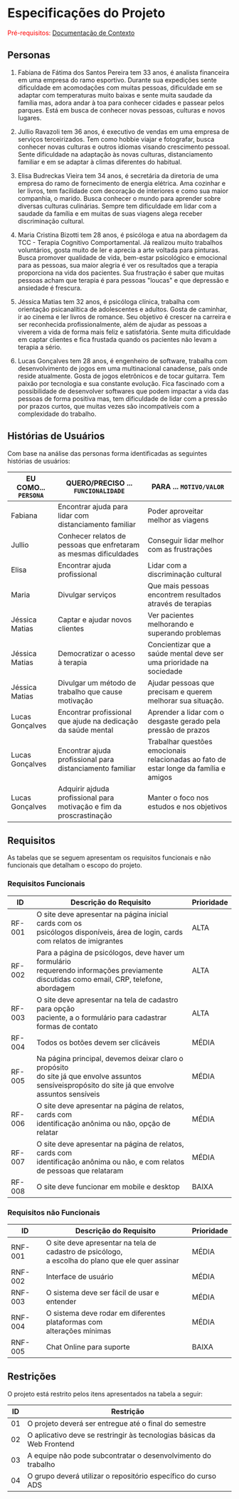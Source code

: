 # Especificações do Projeto

<span style="color:red">Pré-requisitos: <a href="1-Documentação de Contexto.md"> Documentação de Contexto</a></span>

## Personas

1. Fabiana de Fátima dos Santos Pereira tem 33 anos, é analista financeira em uma empresa do ramo esportivo. Durante sua expedições sente dificuldade em acomodações com muitas pessoas, dificuldade em se adaptar com temperaturas muito baixas e sente muita saudade da família mas, adora andar à toa para conhecer cidades e passear pelos parques.  Está em busca de conhecer novas pessoas, culturas e novos lugares.

2. Jullio Ravazoli tem 36 anos, é executivo de vendas em uma empresa de serviços terceirizados. Tem como hobbie viajar e fotografar, busca conhecer novas culturas e outros idiomas visando crescimento pessoal.  Sente dificuldade na adaptação às novas culturas, distanciamento familiar e em se adaptar à climas diferentes do habitual.

3. Elisa Budreckas Vieira tem 34 anos, é secretária da diretoria de uma empresa do ramo de fornecimento de energia elétrica. Ama cozinhar e ler livros, tem facilidade com decoração de interiores e como sua maior companhia, o marido. Busca conhecer o mundo para aprender sobre diversas culturas culinárias.  Sempre tem dificuldade em lidar com a saudade da família e em muitas de suas viagens alega receber discriminação cultural.  

4. Maria Cristina Bizotti tem 28 anos, é psicóloga e atua na abordagem da TCC - Terapia Cognitivo Comportamental.  Já realizou muito trabalhos voluntários, gosta muito de ler e aprecia a arte voltada para pinturas.  Busca promover qualidade de vida, bem-estar psicológico e emocional para as pessoas, sua maior alegria é ver os resultados que a terapia proporciona na vida dos pacientes.  Sua frustração é saber que muitas pessoas acham que terapia é para pessoas "loucas" e que depressão e ansiedade é frescura. 

5. Jéssica Matias tem 32 anos, é psicóloga clínica, trabalha com orientação psicanalítica de adolescentes e adultos. Gosta de caminhar, ir ao cinema e ler livros de romance.  Seu objetivo é crescer na carreira e ser reconhecida profissionalmente, além de ajudar as pessoas a viverem a vida de forma mais feliz e satisfatória.  Sente muita dificuldade em captar clientes e fica frustada quando os pacientes não levam a terapia a sério. 	

6. Lucas Gonçalves tem 28 anos, é engenheiro de software, trabalha com desenvolvimento de jogos em uma multinacional canadense, país onde reside atualmente.  Gosta de jogos eletrônicos e de tocar guitarra. Tem paixão por tecnologia e sua constante evolução.  Fica fascinado com a possibilidade de desenvolver softwares que podem impactar a vida das pessoas de forma positiva mas, tem dificuldade de lidar com a pressão por prazos curtos, que muitas vezes são incompatíveis com a complexidade do trabalho.	


## Histórias de Usuários

Com base na análise das personas forma identificadas as seguintes histórias de usuários:

|EU COMO... `PERSONA`| QUERO/PRECISO ... `FUNCIONALIDADE`                                       |PARA ... `MOTIVO/VALOR`                 |
|--------------------|--------------------------------------------------------------------------|----------------------------------------|
|Fabiana             |Encontrar ajuda para lidar com distanciamento familiar                   |Poder aproveitar melhor as viagens|
|Jullio              |Conhecer relatos de pessoas que enfretaram as mesmas dificuldades        |Conseguir lidar melhor com  as frustrações |       
|Elisa               |Encontrar ajuda profissional                                                       |Lidar com a discriminação cultural|
|Maria               |Divulgar serviços                                                        |Que mais pessoas encontrem resultados através de terapias |
|Jéssica Matias	     |Captar e ajudar novos clientes	                                       |Ver pacientes melhorando e superando problemas|
Jéssica Matias	     |Democratizar o acesso à terapia	                                       |Concientizar que a saúde mental deve ser uma prioridade na sociedade|
Jéssica Matias	     |Divulgar um método de trabalho que cause motivação                       |Ajudar pessoas que precisam e querem melhorar sua situação.|          
Lucas Gonçalves	     |Encontrar profissional que ajude na dedicação da saúde mental            |Aprender a lidar com o desgaste gerado pela pressão de prazos|
Lucas Gonçalves	     |Encontrar ajuda profissional para distanciamento familiar                |Trabalhar questões emocionais relacionadas ao fato de estar longe da família e amigos
Lucas Gonçalves	     |Adquirir ajduda profissional para motivação e fim da proscrastinação     |Manter o foco nos estudos e nos objetivos|

                                                           
## Requisitos

As tabelas que se seguem apresentam os requisitos funcionais e não funcionais que detalham o escopo do projeto.

### Requisitos Funcionais

|ID       | Descrição do Requisito  | Prioridade |
|---------|------------------------------------------------------|------|
|RF-001| O site deve apresentar na página inicial cards com os <br/> psicólogos disponíveis, área de login, cards com relatos de imigrantes | ALTA | 
|RF-002| Para a página de psicólogos, deve haver um formulário <br/> requerendo informações previamente discutidas como email, CRP, telefone, abordagem   | ALTA |    
|RF-003| O site deve apresentar na tela de cadastro para opção <br/> paciente, a o formulário para cadastrar formas de contato      | ALTA |
|RF-004| Todos os botões devem ser clicáveis                  | MÉDIA |
|RF-005| Na página principal, devemos deixar claro o propósito <br/> do site já que envolve assuntos sensíveispropósito do site já que envolve assuntos sensíveis | MÉDIA |
|RF-006| O site deve apresentar na página de relatos, cards com <br/> identificação anônima ou não, opção de relatar    | MÉDIA |
|RF-007| O site deve apresentar na página de relatos, cards com <br/> identificação anônima ou não, e com relatos de pessoas que relataram   | MÉDIA |         
|RF-008| O site deve funcionar em mobile e desktop            | BAIXA |
         


### Requisitos não Funcionais

|ID     | Descrição do Requisito  |Prioridade |
|-------|-------------------------------------------------------------------|-------|
|RNF-001| O site deve apresentar na tela de cadastro de psicólogo, <br/> a escolha do plano que ele quer assinar          | MÉDIA | 
|RNF-002| Interface de usuário                                              | MÉDIA | 
|RNF-003| O sistema deve ser fácil de usar e entender                       | MÉDIA | 
|RNF-004| O sistema deve rodar em diferentes plataformas com <br/> alterações mínimas    | MÉDIA | 
|RNF-005| Chat Online para suporte                                          | BAIXA | 
           

## Restrições

O projeto está restrito pelos itens apresentados na tabela a seguir:

|ID| Restrição                                                                     |
|--|-------------------------------------------------------------------------------|
|01| O projeto deverá ser entregue até o final do semestre                         |
|02| O aplicativo deve se restringir às tecnologias básicas da Web Frontend        |
|03| A equipe não pode subcontratar o desenvolvimento do trabalho                  |
|04| O grupo deverá utilizar o repositório específico do curso ADS                 |

